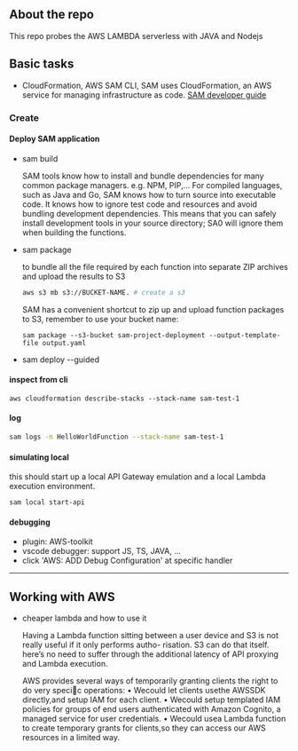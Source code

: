 ## About the repo
This repo probes the AWS LAMBDA serverless with JAVA and Nodejs


## Basic tasks

* CloudFormation, AWS SAM CLI, 
SAM uses CloudFormation, an AWS service for managing infrastructure as code. [SAM developer guide](https://docs.aws.amazon.com/serverless-application-model/index.html)

### Create 

#### Deploy SAM application
- sam build

  SAM tools know how to install and bundle dependencies for many common package managers. e.g. NPM, PIP,...
  For compiled languages, such as Java and Go, SAM knows how to turn source into executable code.
  It knows how to ignore test code and resources and avoid bundling development dependencies. This means that you can safely install development tools in your source directory; SA0 will ignore them when building the functions.

- sam package

  to bundle all the file required by each function into separate ZIP archives and upload the results to S3
  
  ```bash
  aws s3 mb s3://BUCKET-NAME. # create a s3
  ```
  SAM has a convenient shortcut to zip up and upload function packages to S3, remember to use your bucket name:
  ```
  sam package --s3-bucket sam-project-deployment --output-template-file output.yaml
  ```

- sam deploy --guided

#### inspect from cli
```
aws cloudformation describe-stacks --stack-name sam-test-1
```

#### log
```bash 
sam logs -n HelloWorldFunction --stack-name sam-test-1
```

#### simulating local

this should start up a local API Gateway emulation and a local Lambda execution environment.

``` 
sam local start-api 
```

#### debugging
  - plugin: AWS-toolkit
  - vscode debugger:  support JS, TS, JAVA, ...
  - click 'AWS: ADD Debug Configuration' at specific handler
  

----

## Working with AWS

- cheaper lambda and how to use it
  
  Having a Lambda function sitting between a user device and S3 is not really useful if it only performs autho- risation. S3 can do that itself. here’s no need to suffer through the additional latency of API proxying and Lambda execution. 
  
  AWS provides several ways of temporarily granting clients the right to do very speci􏰈c operations:
  • Wecould let clients usethe AWSSDK directly,and setup IAM for each client.
  • Wecould setup templated IAM policies for groups of end users authenticated with Amazon Cognito, a managed service for user credentials.
  • Wecould usea Lambda function to create temporary grants for clients,so they can access our AWS resources in a limited way.



